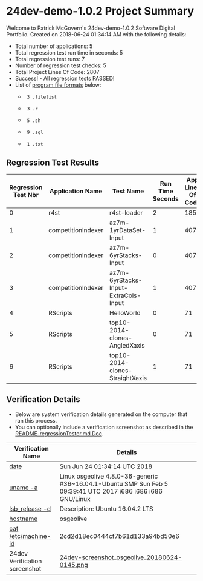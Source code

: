 # 24dev-demo-1.0.2 Project Summary 
Welcome to Patrick McGovern's 24dev-demo-1.0.2 Software Digital Portfolio. Created on 2018-06-24 01:34:14 AM with the following details:
* Total number of applications: 5
* Total regression test run time in seconds: 5 
* Total regression test runs: 7  
* Number of regression test checks: 5
* Total Project Lines Of Code: 2807
* Success! - All regression tests PASSED!
* List of [program file formats](https://en.wikipedia.org/wiki/List_of_file_formats) below: 
   *      3 .filelist
   *      3 .r
   *      5 .sh
   *      9 .sql
   *      1 .txt

## Regression Test Results 
Regression Test Nbr|Application Name|Test Name|Run Time Seconds|App Lines Of Code|Pass or Fail
 --- | --- | --- | --- | --- | --- 
0|r4st|r4st-loader|2|1854|Pass
1|competitionIndexer|az7m-1yrDataSet-Input|1|407|Pass
2|competitionIndexer|az7m-6yrStacks-Input|0|407|Pass
3|competitionIndexer|az7m-6yrStacks-Input-ExtraCols-Input|1|407|Pass
4|RScripts|HelloWorld|0|71|Pass
5|RScripts|top10-2014-clones-AngledXaxis|0|71|Pass
6|RScripts|top10-2014-clones-StraightXaxis|1|71|Pass

## Verification Details
* Below are system verification details generated on the computer that ran this process. 
* You can optionally include a verification screenshot as described in the [README-regressionTester.md Doc](24dev-demo/apps/regressionTester/docs/README-regressionTester.md). 

Verification Name|Details  
 --- | --- 
[date](https://en.wikipedia.org/wiki/System_time)|Sun Jun 24 01:34:14 UTC 2018
[uname -a](https://en.wikipedia.org/wiki/Uname)|Linux osgeolive 4.8.0-36-generic #36~16.04.1-Ubuntu SMP Sun Feb 5 09:39:41 UTC 2017 i686 i686 i686 GNU/Linux
[lsb_release -d](https://refspecs.linuxbase.org/LSB_3.0.0/LSB-PDA/LSB-PDA/lsbrelease.html)|Description:	Ubuntu 16.04.2 LTS
[hostname](https://en.wikipedia.org/wiki/Hostname)|osgeolive
[cat /etc/machine-id](https://www.freedesktop.org/software/systemd/man/machine-id.html)|2cd2d18ec0444cf7b61d133a94bd50e6 
24dev Verification screenshot|[24dev-screenshot_osgeolive_20180624-0145.png](24dev-demo/backup/24dev-screenshot_osgeolive_20180624-0145.png)
